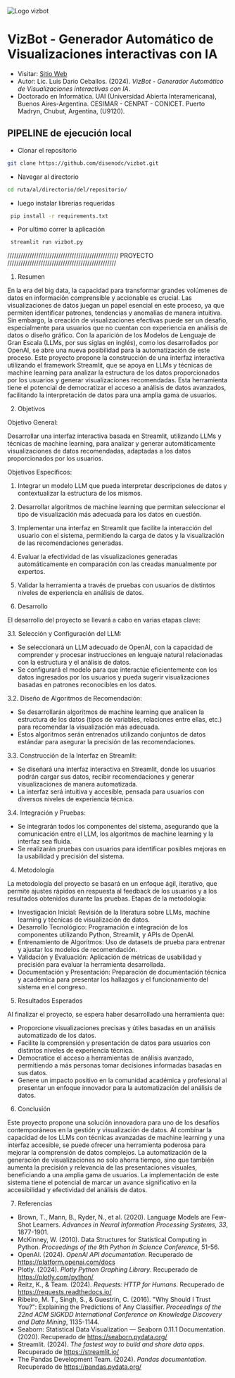 ![Logo vizbot](https://raw.githubusercontent.com/disenodc/vizbot/main/bot_1.png)
# VizBot - Generador Automático de Visualizaciones interactivas con IA

- Visitar: [Sitio Web](https://vizbot-main.streamlit.app/)
- Autor: Lic. Luis Dario Ceballos. (2024). *VizBot - Generador Automático de Visualizaciones interactivas con IA*. 
- Doctorado en Informática. UAI (Universidad Abierta Interamericana), Buenos Aires-Argentina.
   CESIMAR - CENPAT - CONICET. Puerto Madryn, Chubut, Argentina, (U9120).


## PIPELINE de ejecución local

- Clonar el repositorio

```bash
git clone https://github.com/disenodc/vizbot.git
```
- Navegar al directorio 

```bash
cd ruta/al/directorio/del/repositorio/
```

- luego instalar librerias requeridas

```bash
 pip install -r requirements.txt
```
- Por ultimo correr la aplicación

```bash
 streamlit run vizbot.py
```

//////////////////////////////////////////////////
PROYECTO
/////////////////////////////////////////////////


1. Resumen

En la era del big data, la capacidad para transformar grandes volúmenes de datos en información comprensible y accionable es crucial. Las visualizaciones de datos juegan un papel esencial en este proceso, ya que permiten identificar patrones, tendencias y anomalías de manera intuitiva. Sin embargo, la creación de visualizaciones efectivas puede ser un desafío, especialmente para usuarios que no cuentan con experiencia en análisis de datos o diseño gráfico. Con la aparición de los Modelos de Lenguaje de Gran Escala (LLMs, por sus siglas en inglés), como los desarrollados por OpenAI, se abre una nueva posibilidad para la automatización de este proceso. Este proyecto propone la construcción de una interfaz interactiva utilizando el framework Streamlit, que se apoya en LLMs y técnicas de machine learning para analizar la estructura de los datos proporcionados por los usuarios y generar visualizaciones recomendadas. Esta herramienta tiene el potencial de democratizar el acceso a análisis de datos avanzados, facilitando la interpretación de datos para una amplia gama de usuarios.

 2. Objetivos

Objetivo General:

Desarrollar una interfaz interactiva basada en Streamlit, utilizando LLMs y técnicas de machine learning, para analizar y generar automáticamente visualizaciones de datos recomendadas, adaptadas a los datos proporcionados por los usuarios.

Objetivos Específicos:

1. Integrar un modelo LLM que pueda interpretar descripciones de datos y contextualizar la estructura de los mismos.
2. Desarrollar algoritmos de machine learning que permitan seleccionar el tipo de visualización más adecuada para los datos en cuestión.
3. Implementar una interfaz en Streamlit que facilite la interacción del usuario con el sistema, permitiendo la carga de datos y la visualización de las recomendaciones generadas.
4. Evaluar la efectividad de las visualizaciones generadas automáticamente en comparación con las creadas manualmente por expertos.
5. Validar la herramienta a través de pruebas con usuarios de distintos niveles de experiencia en análisis de datos.

 3. Desarrollo

El desarrollo del proyecto se llevará a cabo en varias etapas clave:

3.1. Selección y Configuración del LLM:
   - Se seleccionará un LLM adecuado de OpenAI, con la capacidad de comprender y procesar instrucciones en lenguaje natural relacionadas con la estructura y el análisis de datos.
   - Se configurará el modelo para que interactúe eficientemente con los datos ingresados por los usuarios y pueda sugerir visualizaciones basadas en patrones reconocibles en los datos.

3.2. Diseño de Algoritmos de Recomendación:
   - Se desarrollarán algoritmos de machine learning que analicen la estructura de los datos (tipos de variables, relaciones entre ellas, etc.) para recomendar la visualización más adecuada.
   - Estos algoritmos serán entrenados utilizando conjuntos de datos estándar para asegurar la precisión de las recomendaciones.

3.3. Construcción de la Interfaz en Streamlit:
   - Se diseñará una interfaz interactiva en Streamlit, donde los usuarios podrán cargar sus datos, recibir recomendaciones y generar visualizaciones de manera automatizada.
   - La interfaz será intuitiva y accesible, pensada para usuarios con diversos niveles de experiencia técnica.

3.4. Integración y Pruebas:
   - Se integrarán todos los componentes del sistema, asegurando que la comunicación entre el LLM, los algoritmos de machine learning y la interfaz sea fluida.
   - Se realizarán pruebas con usuarios para identificar posibles mejoras en la usabilidad y precisión del sistema.

 4. Metodología

La metodología del proyecto se basará en un enfoque ágil, iterativo, que permite ajustes rápidos en respuesta al feedback de los usuarios y a los resultados obtenidos durante las pruebas. Etapas de la metodologia:

- Investigación Inicial: Revisión de la literatura sobre LLMs, machine learning y técnicas de visualización de datos.
- Desarrollo Tecnológico: Programación e integración de los componentes utilizando Python, Streamlit, y APIs de OpenAI.
- Entrenamiento de Algoritmos: Uso de datasets de prueba para entrenar y ajustar los modelos de recomendación.
- Validación y Evaluación: Aplicación de métricas de usabilidad y precisión para evaluar la herramienta desarrollada.
- Documentación y Presentación: Preparación de documentación técnica y académica para presentar los hallazgos y el funcionamiento del sistema en el congreso.

 5. Resultados Esperados

Al finalizar el proyecto, se espera haber desarrollado una herramienta que:

- Proporcione visualizaciones precisas y útiles basadas en un análisis automatizado de los datos.
- Facilite la comprensión y presentación de datos para usuarios con distintos niveles de experiencia técnica.
- Democratice el acceso a herramientas de análisis avanzado, permitiendo a más personas tomar decisiones informadas basadas en sus datos.
- Genere un impacto positivo en la comunidad académica y profesional al presentar un enfoque innovador para la automatización del análisis de datos.


 6. Conclusión

Este proyecto propone una solución innovadora para uno de los desafíos contemporáneos en la gestión y visualización de datos. Al combinar la capacidad de los LLMs con técnicas avanzadas de machine learning y una interfaz accesible, se puede ofrecer una herramienta poderosa para mejorar la comprensión de datos complejos. La automatización de la generación de visualizaciones no solo ahorra tiempo, sino que también aumenta la precisión y relevancia de las presentaciones visuales, beneficiando a una amplia gama de usuarios. La implementación de este sistema tiene el potencial de marcar un avance significativo en la accesibilidad y efectividad del análisis de datos.

 7. Referencias

 - Brown, T., Mann, B., Ryder, N., et al. (2020). Language Models are Few-Shot Learners. *Advances in Neural Information Processing Systems, 33*, 1877-1901.
- McKinney, W. (2010). Data Structures for Statistical Computing in Python. *Proceedings of the 9th Python in Science Conference*, 51-56.
- OpenAI. (2024). *OpenAI API documentation*. Recuperado de https://platform.openai.com/docs
- Plotly. (2024). *Plotly Python Graphing Library*. Recuperado de https://plotly.com/python/
- Reitz, K., & Team. (2024). *Requests: HTTP for Humans*. Recuperado de https://requests.readthedocs.io/
- Ribeiro, M. T., Singh, S., & Guestrin, C. (2016). "Why Should I Trust You?": Explaining the Predictions of Any Classifier. *Proceedings of the 22nd ACM SIGKDD International Conference on Knowledge Discovery and Data Mining*, 1135-1144.
- Seaborn: Statistical Data Visualization — Seaborn 0.11.1 Documentation. (2020). Recuperado de https://seaborn.pydata.org/
- Streamlit. (2024). *The fastest way to build and share data apps*. Recuperado de https://streamlit.io/
- The Pandas Development Team. (2024). *Pandas documentation*. Recuperado de https://pandas.pydata.org/

